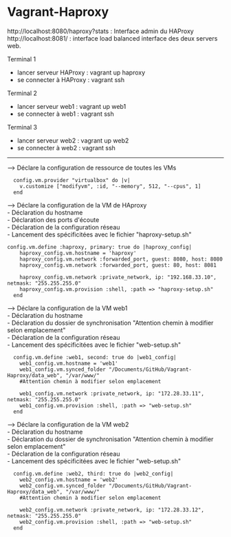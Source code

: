 # Vagrant-Haproxy

http://localhost:8080/haproxy?stats : Interface admin du HAProxy
http://localhost:8081/ : interface load balanced interface des deux servers web. 

Terminal 1
  - lancer serveur HAProxy : vagrant up haproxy
  - se connecter à HAProxy : vagrant ssh

Terminal 2
  - lancer serveur web1 : vagrant up web1
  - se connecter à web1 : vagrant ssh

Terminal 3
  - lancer serveur web2 : vagrant up web2
  - se connecter à web2 : vagrant ssh
  
------------------------------------------------------------------------

--> Déclare la configuration de ressource de toutes les VMs

```
  config.vm.provider "virtualbox" do |v|
    v.customize ["modifyvm", :id, "--memory", 512, "--cpus", 1]
  end
```

--> Déclare la configuration de la VM de HAproxy \
        - Déclaration du hostname \
        - Déclaration des ports d'écoute \
        - Déclaration de la configuration réseau \
        - Lancement des spécificitées avec le fichier "haproxy-setup.sh"

```
config.vm.define :haproxy, primary: true do |haproxy_config|
    haproxy_config.vm.hostname = 'haproxy'
    haproxy_config.vm.network :forwarded_port, guest: 8080, host: 8080
    haproxy_config.vm.network :forwarded_port, guest: 80, host: 8081

    haproxy_config.vm.network :private_network, ip: "192.168.33.10", netmask: "255.255.255.0"
    haproxy_config.vm.provision :shell, :path => "haproxy-setup.sh"
  end
```

--> Déclare la configuration de la VM web1 \
        - Déclaration du hostname \
        - Déclaration du dossier de synchronisation "Attention chemin à modifier selon emplacement"\
        - Déclaration de la configuration réseau \
        - Lancement des spécificitées avec le fichier "web-setup.sh"

```
  config.vm.define :web1, second: true do |web1_config|
    web1_config.vm.hostname = 'web1'
    web1_config.vm.synced_folder "/Documents/GitHub/Vagrant-Haproxy/data_web", "/var/www/" 
    #Attention chemin à modifier selon emplacement
    
    web1_config.vm.network :private_network, ip: "172.28.33.11", netmask: "255.255.255.0"
    web1_config.vm.provision :shell, :path => "web-setup.sh"
  end
```

--> Déclare la configuration de la VM web2 \
        - Déclaration du hostname \
        - Déclaration du dossier de synchronisation "Attention chemin à modifier selon emplacement"\
        - Déclaration de la configuration réseau \
        - Lancement des spécificitées avec le fichier "web-setup.sh"
        
```
  config.vm.define :web2, third: true do |web2_config|
    web2_config.vm.hostname = 'web2'
    web2_config.vm.synced_folder "/Documents/GitHub/Vagrant-Haproxy/data_web", "/var/www/" 
    #Attention chemin à modifier selon emplacement
    
    web2_config.vm.network :private_network, ip: "172.28.33.12", netmask: "255.255.255.0"
    web2_config.vm.provision :shell, :path => "web-setup.sh"
  end
```






